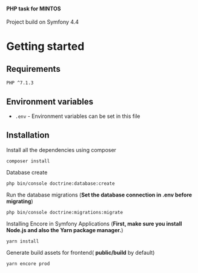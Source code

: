 #### PHP task for MINTOS
Project build on Symfony 4.4 
# Getting started

## Requirements

    PHP ^7.1.3

## Environment variables

- `.env` - Environment variables can be set in this file

## Installation

Install all the dependencies using composer

    composer install


Database create

    php bin/console doctrine:database:create

Run the database migrations (**Set the database connection in .env before migrating**)

    php bin/console doctrine:migrations:migrate

Installing Encore in Symfony Applications (**First, make sure you install Node.js and also the Yarn package manager.**)
    
    yarn install
   
Generate build assets for frontend( **public/build** by default)
    
    yarn encore prod


